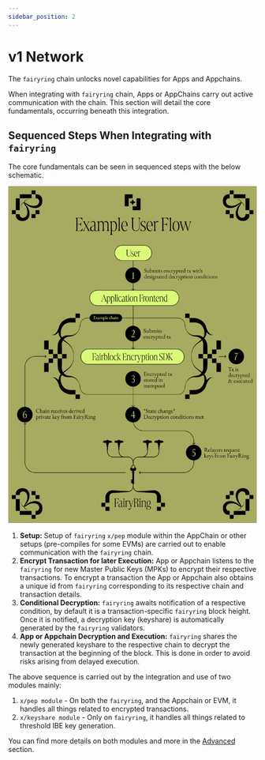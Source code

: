 ```yaml
---
sidebar_position: 2
---
```


# v1 Network

The `fairyring` chain unlocks novel capabilities for Apps and Appchains. 

<!-- This is in the quickstart already, but I think it's good to repeat it here to help prime the topics of the network -->

When integrating with `fairyring` chain, Apps or AppChains carry out active communication with the chain. This section will detail the core fundamentals,  occurring beneath this integration. 

## Sequenced Steps When Integrating with `fairyring`

<!-- TODO: assess if this section needs to be here, or can be combined into the high level architecture page -->

The core fundamentals can be seen in sequenced steps with the below schematic.

![Simplified Architecture of Fairblock v1](../../../../static/img/FairyRingInfoGraphic.png)

1. **Setup:** Setup of `fairyring` `x/pep` module within the AppChain or other setups (pre-compiles for some EVMs) are carried out to enable communication with the `fairyring` chain.
2. **Encrypt Transaction for later Execution:** App or Appchain listens to the `fairyring` for new Master Public Keys (MPKs) to encrypt their respective transactions. To encrypt a transaction the App or Appchain also obtains a unique id from `fairyring` corresponding to its respective chain and transaction details.
3. **Conditional Decryption:** `fairyring` awaits notification of a respective condition, by default it is a transaction-specific `fairyring` block height. Once it is notified, a decryption key (keyshare) is automatically generated by the `fairyring` validators.
4. **App or Appchain Decryption and Execution:** `fairyring` shares the newly generated keyshare to the respective chain to decrypt the transaction at the beginning of the block. This is done in order to avoid risks arising from delayed execution.

The above sequence is carried out by the integration and use of two modules mainly:

1. `x/pep module` - On both the `fairyring`, and the Appchain or EVM, it handles all things related to encrypted transactions.
2. `x/keyshare module` - Only on `fairyring`, it handles all things related to threshold IBE key generation.

You can find more details on both modules and more in the [Advanced](../../../category/advanced) section.